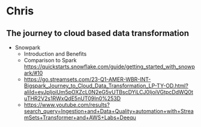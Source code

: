 # Chris 

## The journey to cloud based data transformation

* Snowpark
  * Introduction and Benefits
  * Comparison to Spark
    https://quickstarts.snowflake.com/guide/getting_started_with_snowpark/#10
  * https://go.streamsets.com/23-Q1-AMER-WBR-INT-Bigspark_Journey_to_Cloud_Data_Transformation_LP-TY-OD.html?aliId=eyJpIjoiUm5pOXZcL0N2eG5vUTBscDYiLCJ0IjoiVGtpcDdWQ0tuTHR2V2s1RWxQdE5nUT09In0%253D
  * https://www.youtube.com/results?search_query=Ingestion+and+Data+Quality+automation+with+StreamSets+Transformer+and+AWS+Labs+Deequ